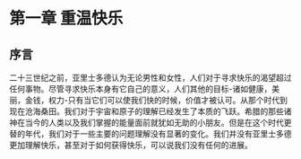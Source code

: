# 第一章 重温快乐
## 序言
二十三世纪之前，亚里士多德认为无论男性和女性，人们对于寻求快乐的渴望超过任何事物。尽管寻求快乐本身有它自己的意义，人们其他的目标-诸如健康，美丽，金钱，权力-只有当它们可以使我们快的时候，价值才被认可。从那个时代到现在沧海桑田。我们对于宇宙和原子的理解已经发生了本质的飞跃。希腊的那些诸神在当今的人类以及我们掌握的能量面前就犹如无助的小朋友。但是在这个时代更替的年代，我们对于一些主要的问题理解没有显著的变化。我们并没有亚里士多德更加理解快乐，甚至对于如何获得快乐，可以说我们没有任何的进展。
